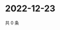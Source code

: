# 2022-12-23

共 0 条

<!-- BEGIN WEIBO -->
<!-- 最后更新时间 Fri Dec 23 2022 23:00:46 GMT+0800 (China Standard Time) -->

<!-- END WEIBO -->

